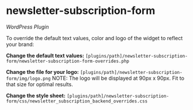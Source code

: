 newsletter-subscription-form
============================

*WordPress Plugin*

To override the default text values, color and logo of the widget to reflect your brand:

**Change the default text values:**
  `[plugins/path]/newsletter-subscription-form/newsletter-subscription-form-overrides.php`

**Change the file for your logo:**
  `[plugins/path]/newsletter-subscription-form/img/logo.png`
  NOTE: The logo will be displayed at 90px x 90px. Fit to that size for optimal results.

**Change the style sheet:**
  `[plugins/path]/newsletter-subscription-form/css/newsletter_subscription_backend_overrides.css`
